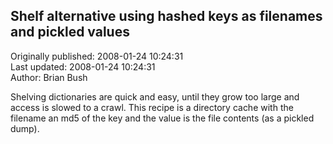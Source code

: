 ## Shelf alternative using hashed keys as filenames and pickled values  
Originally published: 2008-01-24 10:24:31  
Last updated: 2008-01-24 10:24:31  
Author: Brian Bush  
  
Shelving dictionaries are quick and easy, until they grow too large and access is slowed to a crawl. This recipe is a directory cache with the filename an md5 of the key and the value is the file contents (as a pickled dump).